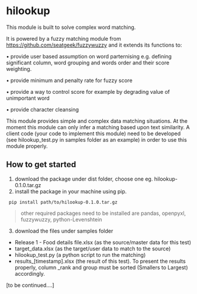 # hilookup
This module is built to solve complex word matching.

It is powered by a fuzzy matching module from https://github.com/seatgeek/fuzzywuzzy and it extends its functions to:

•	provide user based assumption on word parternising e.g. defining significant column,   word grouping and words order and their score weighting.

•	provide minimum and penalty rate for fuzzy score

•	provide a way to control score for example by degrading value of unimportant word

•	provide character cleansing

This module provides simple and complex data matching situations. At the moment this module can only infer a matching based upon text similarity. A client code (your code to implement this module) need to be developed (see hilookup_test.py in samples folder as an example) in order to use this module properly.

## How to get started
1. download the package under dist folder, choose one eg. hilookup-0.1.0.tar.gz
2. install the package in your machine using pip.
```
 pip install path/to/hilookup-0.1.0.tar.gz
 ```
 >other required packages need to be installed are pandas, openpyxl, fuzzywuzzy, python-Levenshtein
3. download the files under samples folder

- Release 1 - Food details file.xlsx (as the source/master data for this test)
- target_data.xlsx (as the target/user data to match to the source)
- hilookup_test.py (a python script to run the matching)
- results_[timestamp].xlsx (the result of this test). To present the results properly, column _rank and group must be sorted (Smallers to Largest) accordingly. 


[to be continued....]